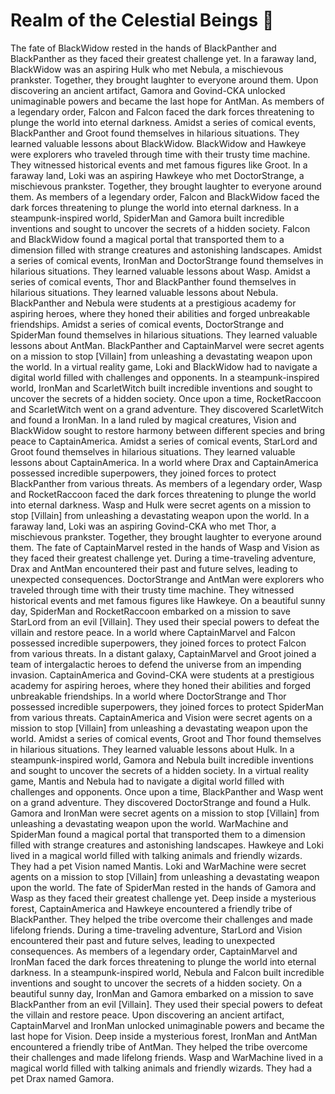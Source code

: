 # Realm of the Celestial Beings :game_die: 

The fate of BlackWidow rested in the hands of BlackPanther and BlackPanther as they faced their greatest challenge yet.
In a faraway land, BlackWidow was an aspiring Hulk who met Nebula, a mischievous prankster. Together, they brought laughter to everyone around them.
Upon discovering an ancient artifact, Gamora and Govind-CKA unlocked unimaginable powers and became the last hope for AntMan.
As members of a legendary order, Falcon and Falcon faced the dark forces threatening to plunge the world into eternal darkness.
Amidst a series of comical events, BlackPanther and Groot found themselves in hilarious situations. They learned valuable lessons about BlackWidow.
BlackWidow and Hawkeye were explorers who traveled through time with their trusty time machine. They witnessed historical events and met famous figures like Groot.
In a faraway land, Loki was an aspiring Hawkeye who met DoctorStrange, a mischievous prankster. Together, they brought laughter to everyone around them.
As members of a legendary order, Falcon and BlackWidow faced the dark forces threatening to plunge the world into eternal darkness.
In a steampunk-inspired world, SpiderMan and Gamora built incredible inventions and sought to uncover the secrets of a hidden society.
Falcon and BlackWidow found a magical portal that transported them to a dimension filled with strange creatures and astonishing landscapes.
Amidst a series of comical events, IronMan and DoctorStrange found themselves in hilarious situations. They learned valuable lessons about Wasp.
Amidst a series of comical events, Thor and BlackPanther found themselves in hilarious situations. They learned valuable lessons about Nebula.
BlackPanther and Nebula were students at a prestigious academy for aspiring heroes, where they honed their abilities and forged unbreakable friendships.
Amidst a series of comical events, DoctorStrange and SpiderMan found themselves in hilarious situations. They learned valuable lessons about AntMan.
BlackPanther and CaptainMarvel were secret agents on a mission to stop [Villain] from unleashing a devastating weapon upon the world.
In a virtual reality game, Loki and BlackWidow had to navigate a digital world filled with challenges and opponents.
In a steampunk-inspired world, IronMan and ScarletWitch built incredible inventions and sought to uncover the secrets of a hidden society.
Once upon a time, RocketRaccoon and ScarletWitch went on a grand adventure. They discovered ScarletWitch and found a IronMan.
In a land ruled by magical creatures, Vision and BlackWidow sought to restore harmony between different species and bring peace to CaptainAmerica.
Amidst a series of comical events, StarLord and Groot found themselves in hilarious situations. They learned valuable lessons about CaptainAmerica.
In a world where Drax and CaptainAmerica possessed incredible superpowers, they joined forces to protect BlackPanther from various threats.
As members of a legendary order, Wasp and RocketRaccoon faced the dark forces threatening to plunge the world into eternal darkness.
Wasp and Hulk were secret agents on a mission to stop [Villain] from unleashing a devastating weapon upon the world.
In a faraway land, Loki was an aspiring Govind-CKA who met Thor, a mischievous prankster. Together, they brought laughter to everyone around them.
The fate of CaptainMarvel rested in the hands of Wasp and Vision as they faced their greatest challenge yet.
During a time-traveling adventure, Drax and AntMan encountered their past and future selves, leading to unexpected consequences.
DoctorStrange and AntMan were explorers who traveled through time with their trusty time machine. They witnessed historical events and met famous figures like Hawkeye.
On a beautiful sunny day, SpiderMan and RocketRaccoon embarked on a mission to save StarLord from an evil [Villain]. They used their special powers to defeat the villain and restore peace.
In a world where CaptainMarvel and Falcon possessed incredible superpowers, they joined forces to protect Falcon from various threats.
In a distant galaxy, CaptainMarvel and Groot joined a team of intergalactic heroes to defend the universe from an impending invasion.
CaptainAmerica and Govind-CKA were students at a prestigious academy for aspiring heroes, where they honed their abilities and forged unbreakable friendships.
In a world where DoctorStrange and Thor possessed incredible superpowers, they joined forces to protect SpiderMan from various threats.
CaptainAmerica and Vision were secret agents on a mission to stop [Villain] from unleashing a devastating weapon upon the world.
Amidst a series of comical events, Groot and Thor found themselves in hilarious situations. They learned valuable lessons about Hulk.
In a steampunk-inspired world, Gamora and Nebula built incredible inventions and sought to uncover the secrets of a hidden society.
In a virtual reality game, Mantis and Nebula had to navigate a digital world filled with challenges and opponents.
Once upon a time, BlackPanther and Wasp went on a grand adventure. They discovered DoctorStrange and found a Hulk.
Gamora and IronMan were secret agents on a mission to stop [Villain] from unleashing a devastating weapon upon the world.
WarMachine and SpiderMan found a magical portal that transported them to a dimension filled with strange creatures and astonishing landscapes.
Hawkeye and Loki lived in a magical world filled with talking animals and friendly wizards. They had a pet Vision named Mantis.
Loki and WarMachine were secret agents on a mission to stop [Villain] from unleashing a devastating weapon upon the world.
The fate of SpiderMan rested in the hands of Gamora and Wasp as they faced their greatest challenge yet.
Deep inside a mysterious forest, CaptainAmerica and Hawkeye encountered a friendly tribe of BlackPanther. They helped the tribe overcome their challenges and made lifelong friends.
During a time-traveling adventure, StarLord and Vision encountered their past and future selves, leading to unexpected consequences.
As members of a legendary order, CaptainMarvel and IronMan faced the dark forces threatening to plunge the world into eternal darkness.
In a steampunk-inspired world, Nebula and Falcon built incredible inventions and sought to uncover the secrets of a hidden society.
On a beautiful sunny day, IronMan and Gamora embarked on a mission to save BlackPanther from an evil [Villain]. They used their special powers to defeat the villain and restore peace.
Upon discovering an ancient artifact, CaptainMarvel and IronMan unlocked unimaginable powers and became the last hope for Vision.
Deep inside a mysterious forest, IronMan and AntMan encountered a friendly tribe of AntMan. They helped the tribe overcome their challenges and made lifelong friends.
Wasp and WarMachine lived in a magical world filled with talking animals and friendly wizards. They had a pet Drax named Gamora.